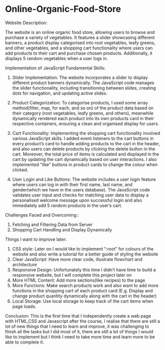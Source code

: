 # Online-Organic-Food-Store

Website Description:

The website is an online organic food store, allowing users to browse and purchase a variety of vegetables. It features a slider showcasing different banners, a product display categorised into root vegetables, leafy greens, and other vegetables, and a shopping cart functionality where users can add products to their cart and purchase chosen products. Additionally, it displays 5 random vegetables when a user logs in.

Implementation of JavaScript Fundamental Skills:

1. Slider Implementation: The website incorporates a slider to display different product banners dynamically. The JavaScript code manages the slider functionality, including transitioning between slides, creating dots for navigation, and updating active slides.

2. Product Categorization: To categorise products, I used some array method(filter, map, for each, and so on) of the product data based on their category (root vegetables, leafy greens, and others), meanwhile dynamically rendered each product into its own products card in their respective containers, ensuring a clean and organised display for users.

3. Cart Functionality: Implementing the shopping cart functionality involved various JavaScript skills. I added event listeners to the cart buttons in every product’s card to handle adding products to the cart in the header, and also users can delete products by clicking the delete button in the cart. Moreover, the total price of items is calculated and displayed in the cart by updating the cart dynamically based on user interactions. I also implemented "like" buttons in product cards to change the colour when clicked.

4. User Login and Like Buttons: The website includes a user login feature where users can log in with their first name, last name, and gender(which we have in the users database). The JavaScript code validates user input and checks for matching user data to display a personalised welcome message upon successful login and also immediately add 5 random products in the user’s cart.

Challenges Faced and Overcoming::

1. Fetching and Filtering Data from Server
2. Shopping Cart Handling and Display Dynamically

Things I want to improve later:

1. CSS style: Later on I would like to implement “:root” for colours of the website and also write a tutorial for a better guide of styling the website
2. Clear JavaScript: Have more clear code, illustrate flowchart and architecture
3. Responsive Design: Unfortunately this time I didn’t have time to build a responsive website, but I will complete this project later on
4. More HTML Content: Add more sections(like recipes) to the page
5. More Functions: Make search products work and also want to add more functions in the shopping cart of each product card (E.g. Display and change product quantity dynamically along with the cart in the header)
6. Local Storage: Use local storage to keep track of the cart items when page loads.

Conclusion:
This is the first time that I independently create a web page with HTML,CSS and Javascript after the course, I realise that there are still a lot of new things that I need to learn and improve, it was challenging to finish all the tasks but I did most of it, there are still a lot of things I would like to implement but I think I need to take more time and learn more to be able to complete it.
